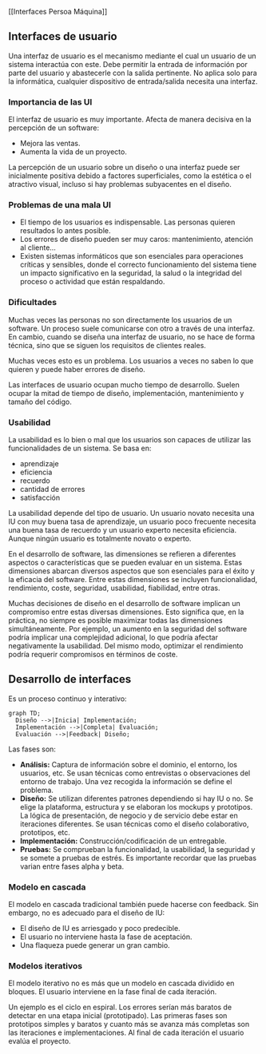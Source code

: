 [[Interfaces Persoa Máquina]]

## Interfaces de usuario
Una interfaz de usuario es el mecanismo mediante el cual un usuario de un sistema interactúa con este. Debe permitir la entrada de información por parte del usuario y abastecerle con la salida pertinente. No aplica solo para la informática, cualquier dispositivo de entrada/salida necesita una interfaz.

### Importancia de las UI
El interfaz de usuario es muy importante. Afecta de manera decisiva en la percepción de un software:
+ Mejora las ventas.
+ Aumenta la vida de un proyecto.

La percepción de un usuario sobre un diseño o una interfaz puede ser inicialmente positiva debido a factores superficiales, como la estética o el atractivo visual, incluso si hay problemas subyacentes en el diseño.

### Problemas de una mala UI
+ El tiempo de los usuarios es indispensable. Las personas quieren resultados lo antes posible.
+ Los errores de diseño pueden ser muy caros: mantenimiento, atención al cliente...
+ Existen sistemas informáticos que son esenciales para operaciones críticas y sensibles, donde el correcto funcionamiento del sistema tiene un impacto significativo en la seguridad, la salud o la integridad del proceso o actividad que están respaldando.

### Dificultades
Muchas veces las personas no son directamente los usuarios de un software. Un proceso suele comunicarse con otro a través de una interfaz. En cambio, cuando se diseña una interfaz de usuario, no se hace de forma técnica, sino que se siguen los requisitos de clientes reales.

Muchas veces esto es un problema. Los usuarios a veces no saben lo que quieren y puede haber errores de diseño.

Las interfaces de usuario ocupan mucho tiempo de desarrollo. Suelen ocupar la mitad de tiempo de diseño, implementación, mantenimiento y tamaño del código.

### Usabilidad
La usabilidad es lo bien o mal que los usuarios son capaces de utilizar las funcionalidades de un sistema. Se basa en:
+ aprendizaje
+ eficiencia
+ recuerdo
+ cantidad de errores
+ satisfacción

La usabilidad depende del tipo de usuario. Un usuario novato necesita una IU con muy buena tasa de aprendizaje, un usuario poco frecuente necesita una buena tasa de recuerdo y un usuario experto necesita eficiencia. Aunque ningún usuario es totalmente novato o experto.

En el desarrollo de software, las dimensiones se refieren a diferentes aspectos o características que se pueden evaluar en un sistema. Estas dimensiones abarcan diversos aspectos que son esenciales para el éxito y la eficacia del software. Entre estas dimensiones se incluyen funcionalidad, rendimiento, coste, seguridad, usabilidad, fiabilidad, entre otras.

Muchas decisiones de diseño en el desarrollo de software implican un compromiso entre estas diversas dimensiones. Esto significa que, en la práctica, no siempre es posible maximizar todas las dimensiones simultáneamente. Por ejemplo, un aumento en la seguridad del software podría implicar una complejidad adicional, lo que podría afectar negativamente la usabilidad. Del mismo modo, optimizar el rendimiento podría requerir compromisos en términos de coste.

## Desarrollo de interfaces
Es un proceso continuo y interativo:
```mermaid
graph TD;
  Diseño -->|Inicia| Implementación;
  Implementación -->|Completa| Evaluación;
  Evaluación -->|Feedback| Diseño;
```

Las fases son:
+ **Análisis:** Captura de información sobre el dominio, el entorno, los usuarios, etc. Se usan técnicas como entrevistas o observaciones del entorno de trabajo. Una vez recogida la información se define el problema.
+ **Diseño:** Se utilizan diferentes patrones dependiendo si hay IU o no. Se elige la plataforma, estructura y se elaboran los mockups y prototipos. La lógica de presentación, de negocio y de servicio debe estar en iteraciones diferentes. Se usan técnicas como el diseño colaborativo, prototipos, etc.
+ **Implementación:** Construcción/codificación de un entregable.
+ **Pruebas:** Se comprueban la funcionalidad, la usabilidad, la seguridad y se somete a pruebas de estrés. Es importante recordar que las pruebas varian entre fases alpha y beta.

### Modelo en cascada
El modelo en cascada tradicional también puede hacerse con feedback. Sin embargo, no es adecuado para el diseño de IU:
+ El diseño de IU es arriesgado y poco predecible.
+ El usuario no interviene hasta la fase de aceptación.
+ Una flaqueza puede generar un gran cambio.

### Modelos iterativos
El modelo iterativo no es más que un modelo en cascada dividido en bloques. El usuario interviene en la fase final de cada iteración. 

Un ejemplo es el ciclo en espiral. Los errores serían más baratos de detectar en una etapa inicial (prototipado). Las primeras fases son prototipos simples y baratos y cuanto más se avanza más completas son las iteraciones e implementaciones. Al final de cada iteración el usuario evalúa el proyecto.

